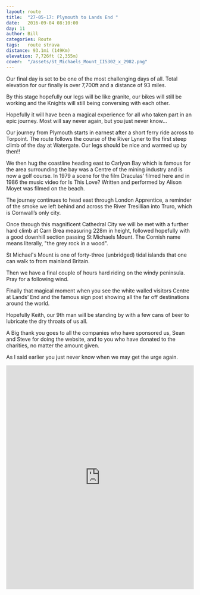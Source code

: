 ```yaml
---
layout: route
title:  "27-05-17: Plymouth to Lands End "
date:   2016-09-04 08:10:00
day: 11
author: Bill
categories: Route
tags:	route strava
distance: 93.1mi (149Km)
elevation: 7,726ft (2,355m)
cover:  "/assets/St_Michaels_Mount_II5302_x_2982.png"
---
```


Our final day is set to be one of the most challenging days of all. Total elevation for our finally is over 7,700ft and a distance of 93 miles.

By this stage hopefully our legs will be like granite, our bikes will still be working and the Knights will still being conversing with each other.

Hopefully it will have been a magical experience for all who taken part in an epic journey. Most will say never again, but you just never know...

Our journey from Plymouth starts in earnest after a short ferry ride across to Torpoint. The route follows the course of the River Lyner to the first steep climb of the day at Watergate. Our legs should be nice and warmed up by then!!

We then hug the coastline heading east to Carlyon Bay which is famous for the area surrounding the bay was a Centre of the mining industry and is now a golf course. In 1979 a scene for the film Draculas’ filmed here and in 1986 the music video for Is This Love? Written and performed by Alison Moyet was filmed on the beach.

The journey continues to head east through London Apprentice, a reminder of the smoke we left behind and across the River Tresillian into Truro, which is Cornwall’s only city.

Once through this magnificent Cathedral City we will be met with a further hard climb at Carn Brea measuring 228m in height, followed hopefully with a good downhill section passing St Michaels Mount. The Cornish name means literally, "the grey rock in a wood".

St Michael's Mount is one of forty-three (unbridged) tidal islands that one can walk to from mainland Britain.

Then we have a final couple of hours hard riding on the windy peninsula. Pray for a following wind.

Finally that magical moment when you see the white walled visitors Centre at Lands’ End and the famous sign post showing all the far off destinations around the world.

Hopefully Keith, our 9th man will be standing by with a few cans of beer to lubricate the dry throats of us all.

A Big thank you goes to all the companies who have sponsored us, Sean and Steve for doing the website, and to you who have donated to the charities, no matter the amount given.

As I said earlier you just never know when we may get the urge again.


<iframe style="width:100%;height:600px;" src="https://veloviewer.com/routes/6937694/embed2" frameborder="0" scrolling="no"></iframe>
